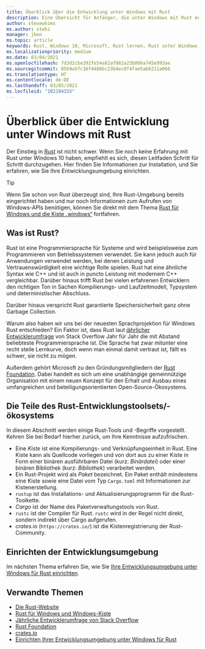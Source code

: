 ```yaml
---
title: Überblick über die Entwicklung unter Windows mit Rust
description: Eine Übersicht für Anfänger, die unter Windows mit Rust entwickeln möchten.
author: stevewhims
ms.author: stwhi
manager: jken
ms.topic: article
keywords: Rust, Windows 10, Microsoft, Rust lernen, Rust unter Windows für Anfänger, Rust mit VS Code
ms.localizationpriority: medium
ms.date: 03/04/2021
ms.openlocfilehash: 7d3d2cbe392fe54a82af982a23b866a745e993ae
ms.sourcegitcommit: 85b9a5fc16f4486bc23b4ec8f4fae5ab6211a066
ms.translationtype: HT
ms.contentlocale: de-DE
ms.lasthandoff: 03/05/2021
ms.locfileid: "102194155"
---
```

# <a name="overview-of-developing-on-windows-with-rust"></a>Überblick über die Entwicklung unter Windows mit Rust

Der Einstieg in [Rust](https://www.rust-lang.org/) ist nicht schwer. Wenn Sie noch keine Erfahrung mit Rust unter Windows 10 haben, empfiehlt es sich, diesen Leitfaden Schritt für Schritt durchzugehen. Hier finden Sie Informationen zur Installation, und Sie erfahren, wie Sie Ihre Entwicklungsumgebung einrichten.

> [!TIP]
> Wenn Sie schon von Rust überzeugt sind, Ihre Rust-Umgebung bereits eingerichtet haben und nur noch Informationen zum Aufrufen von Windows-APIs benötigen, können Sie direkt mit dem Thema [Rust für Windows und die Kiste „windows“](rust-for-windows.md) fortfahren.

## <a name="what-is-rust"></a>Was ist Rust?

Rust ist eine Programmiersprache für Systeme und wird beispielsweise zum Programmieren von Betriebssystemen verwendet. Sie kann jedoch auch für Anwendungen verwendet werden, bei denen Leistung und Vertrauenswürdigkeit eine wichtige Rolle spielen. Rust hat eine ähnliche Syntax wie C++ und ist auch in puncto Leistung mit modernem C++ vergleichbar. Darüber hinaus trifft Rust bei vielen erfahrenen Entwicklern den richtigen Ton in Sachen Kompilierungs- und Laufzeitmodell, Typsystem und deterministischer Abschluss.

Darüber hinaus verspricht Rust garantierte Speichersicherheit ganz ohne Garbage Collection.

Warum also haben wir uns bei der neuesten Sprachprojektion für Windows Rust entschieden? Ein Faktor ist, dass Rust laut [jährlicher Entwicklerumfrage](https://insights.stackoverflow.com/survey) von Stack Overflow Jahr für Jahr die mit Abstand beliebteste Programmiersprache ist. Die Sprache hat zwar mitunter eine recht steile Lernkurve, doch wenn man einmal damit vertraut ist, fällt es schwer, sie nicht zu mögen.

Außerdem gehört Microsoft zu den Gründungsmitgliedern der [Rust Foundation](https://foundation.rust-lang.org/). Dabei handelt es sich um eine unabhängige gemeinnützige Organisation mit einem neuen Konzept für den Erhalt und Ausbau eines umfangreichen und beteiligungsorientierten Open-Source-Ökosystems.

## <a name="the-pieces-of-the-rust-development-toolsetecosystem"></a>Die Teile des Rust-Entwicklungstoolsets/-ökosystems

In diesem Abschnitt werden einige Rust-Tools und -Begriffe vorgestellt. Kehren Sie bei Bedarf hierher zurück, um Ihre Kenntnisse aufzufrischen.

* Eine *Kiste* ist eine Kompilierungs- und Verknüpfungseinheit in Rust. Eine Kiste kann als Quellcode vorliegen und von dort aus zu einer Kiste in Form einer binären ausführbaren Datei (kurz: *Binärdatei*) oder einer binären Bibliothek (kurz: *Bibliothek*) verarbeitet werden.
* Ein Rust-Projekt wird als *Paket* bezeichnet. Ein Paket enthält mindestens eine Kiste sowie eine Datei vom Typ `Cargo.toml` mit Informationen zur Kistenerstellung.
* `rustup` ist das Installations- und Aktualisierungsprogramm für die Rust-Toolkette.
* *Cargo* ist der Name des Paketverwaltungstools von Rust.
* `rustc` ist der Compiler für Rust. `rustc` wird in der Regel nicht direkt, sondern indirekt über Cargo aufgerufen.
* *crates.io* (`https://crates.io/`) ist die Kistenregistrierung der Rust-Community.

## <a name="setting-up-your-development-environment"></a>Einrichten der Entwicklungsumgebung

Im nächsten Thema erfahren Sie, wie Sie [Ihre Entwicklungsumgebung unter Windows für Rust einrichten](setup.md).

## <a name="related"></a>Verwandte Themen

* [Die Rust-Website](https://www.rust-lang.org/)
* [Rust für Windows und Windows-Kiste](rust-for-windows.md)
* [Jährliche Entwicklerumfrage von Stack Overflow](https://insights.stackoverflow.com/survey)
* [Rust Foundation](https://foundation.rust-lang.org/)
* [crates.io](https://crates.io/)
* [Einrichten Ihrer Entwicklungsumgebung unter Windows für Rust](setup.md)
